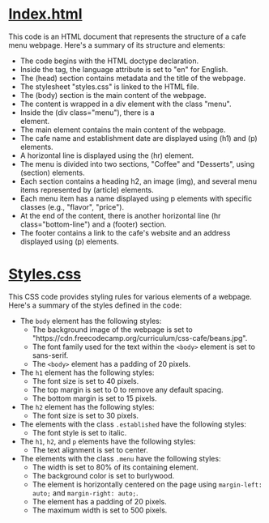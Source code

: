 <h1 style="text-decoration: underline;"> Index.html</h1>
This code is an HTML document that represents the structure of a cafe menu webpage. Here's a summary of its structure and elements:
<ul>
<li>The code begins with the HTML doctype declaration.</li>
<li>Inside the <html> tag, the language attribute is set to "en" for English.</li>
<li>The (head) section contains metadata and the title of the webpage.</li>
<li>The stylesheet "styles.css" is linked to the HTML file.</li>
<li>The (body) section is the main content of the webpage.</li>
<li>The content is wrapped in a div element with the class "menu".</li>
<li>Inside the (div class="menu"), there is a <main> element.</li>
<li>The main element contains the main content of the webpage.</li>
<li>The cafe name and establishment date are displayed using (h1) and (p) elements.</li>
<li>A horizontal line is displayed using the (hr) element.</li>
<li>The menu is divided into two sections, "Coffee" and "Desserts", using (section) elements.</li>
<li>Each section contains a heading h2, an image (img), and several menu items represented by (article) elements.</li>
<li>Each menu item has a name displayed using p elements with specific classes (e.g., "flavor", "price").</li>
<li>At the end of the content, there is another horizontal line (hr class="bottom-line") and a (footer) section.</li>
<li>The footer contains a link to the cafe's website and an address displayed using (p) elements.</li>
</ul>

  
 
<h1 style="text-decoration: underline;">Styles.css</h1>
This CSS code provides styling rules for various elements of a webpage. Here's a summary of the styles defined in the code:

<ul>
  <li>The <code>body</code> element has the following styles:
    <ul>
      <li>The background image of the webpage is set to "https://cdn.freecodecamp.org/curriculum/css-cafe/beans.jpg".</li>
      <li>The font family used for the text within the <code>&lt;body&gt;</code> element is set to sans-serif.</li>
      <li>The <code>&lt;body&gt;</code> element has a padding of 20 pixels.</li>
    </ul>
  </li>
  <li>The <code>h1</code> element has the following styles:
    <ul>
      <li>The font size is set to 40 pixels.</li>
      <li>The top margin is set to 0 to remove any default spacing.</li>
      <li>The bottom margin is set to 15 pixels.</li>
    </ul>
  </li>
  <li>The <code>h2</code> element has the following styles:
    <ul>
      <li>The font size is set to 30 pixels.</li>
    </ul>
  </li>
  <li>The elements with the class <code>.established</code> have the following styles:
    <ul>
      <li>The font style is set to italic.</li>
    </ul>
  </li>
  <li>The <code>h1</code>, <code>h2</code>, and <code>p</code> elements have the following styles:
    <ul>
      <li>The text alignment is set to center.</li>
    </ul>
  </li>
  <li>The elements with the class <code>.menu</code> have the following styles:
    <ul>
      <li>The width is set to 80% of its containing element.</li>
      <li>The background color is set to burlywood.</li>
      <li>The element is horizontally centered on the page using <code>margin-left: auto;</code> and <code>margin-right: auto;</code>.</li>
      <li>The element has a padding of 20 pixels.</li>
      <li>The maximum width is set to 500 pixels.</li>
    </ul>
  </li>
</ul>
